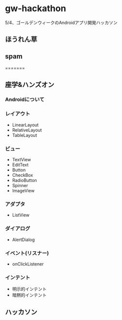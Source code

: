 ﻿# gw-hackathon
5/4、ゴールデンウィークのAndroidアプリ開発ハッカソン

## ほうれん草
## spam
=======
## 座学&ハンズオン
### Androidについて
### レイアウト
- LinearLayout
- RelativeLayout
- TableLayout
### ビュー

- TextView
- EditText
- Button
- CheckBox
- RadioButton
- Spinner
- ImageView

### アダプタ

- ListView

### ダイアログ

- AlertDialog

### イベント(リスナー)

- onClickListener

### インテント

- 明示的インテント
- 暗黙的インテント

## ハッカソン
